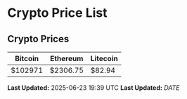 # Crypto Price List

## Crypto Prices
| Bitcoin | Ethereum | Litecoin |
| ------- | -------- | -------- |
| $102971 | $2306.75 | $82.94 |
**Last Updated:** 2025-06-23 19:39 UTC
**Last Updated:** $DATE$
